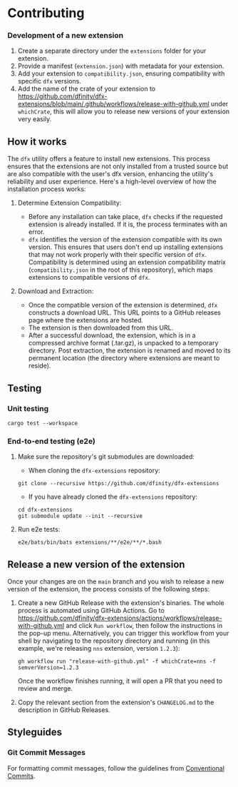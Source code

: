 # Contributing

### Development of a new extension

1. Create a separate directory under the `extensions` folder for your extension.
2. Provide a manifest (`extension.json`) with metadata for your extension.
3. Add your extension to `compatibility.json`, ensuring compatibility with specific `dfx` versions.
4. Add the name of the crate of your extension to https://github.com/dfinity/dfx-extensions/blob/main/.github/workflows/release-with-github.yml under `whichCrate`, this will allow you to release new versions of your extension very easily.

## How it works 

The `dfx` utility offers a feature to install new extensions. This process ensures that the extensions are not only installed from a trusted source but are also compatible with the user's dfx version, enhancing the utility's reliability and user experience. Here's a high-level overview of how the installation process works:

1. Determine Extension Compatibility:
    - Before any installation can take place, `dfx` checks if the requested extension is already installed. If it is, the process terminates with an error.
    - `dfx` identifies the version of the extension compatible with its own version. This ensures that users don't end up installing extensions that may not work properly with their specific version of `dfx`. Compatibility is determined using an extension compatibility matrix (`compatibility.json` in the root of this repository), which maps extensions to compatible versions of `dfx`.

2. Download and Extraction:
    - Once the compatible version of the extension is determined, `dfx` constructs a download URL. This URL points to a GitHub releases page where the extensions are hosted.
    - The extension is then downloaded from this URL. 
    - After a successful download, the extension, which is in a compressed archive format (.tar.gz), is unpacked to a temporary directory. Post extraction, the extension is renamed and moved to its permanent location (the directory where extensions are meant to reside).

## Testing 

### Unit testing 

```console
cargo test --workspace 
```

### End-to-end testing (e2e)

1. Make sure the repository's git submodules are downloaded:
    - When cloning the `dfx-extensions` repository:
    ```console
    git clone --recursive https://github.com/dfinity/dfx-extensions
    ```
    - If you have already cloned the `dfx-extensions` repository:
    ```console
    cd dfx-extensions
    git submodule update --init --recursive
    ```

2. Run e2e tests:
   ```console
   e2e/bats/bin/bats extensions/**/e2e/**/*.bash
   ```

## Release a new version of the extension
Once your changes are on the `main` branch and you wish to release a new version of the extension, the process consists of the following steps:
1. Create a new GitHub Release with the extension's binaries. The whole process is automated using GitHub Actions. Go to https://github.com/dfinity/dfx-extensions/actions/workflows/release-with-github.yml and click `Run workflow`, then follow the instructions in the pop-up menu. Alternatively, you can trigger this workflow from your shell by navigating to the repository directory and running (in this example, we're releasing `nns` extension, version `1.2.3`):
    ```console 
    gh workflow run "release-with-github.yml" -f whichCrate=nns -f semverVersion=1.2.3
    ```
    Once the workflow finishes running, it will open a PR that you need to review and merge.

2. Copy the relevant section from the extension's `CHANGELOG.md` to the description in GitHub Releases.

## Styleguides

### Git Commit Messages

For formatting commit messages, follow the guidelines from [Conventional Commits](https://www.conventionalcommits.org/en/v1.0.0/).

